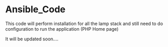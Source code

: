 # Ansible_Code
This code will perform installation for all the lamp stack and still need to do configuration to run the application (PHP Home page)

It will be updated soon....
